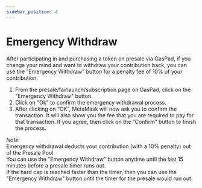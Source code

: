 ```yaml
---
sidebar_position: 4
---
```


# Emergency Withdraw

After participating in and purchasing a token on presale via GasPad, if you change your mind and want to withdraw your contribution back, you can use the "Emergency Withdraw" button for a penalty fee of 10% of your contribution.

1. From the presale/fairlaunch/subscription page on GasPad, click on the "Emergency Withdraw" button.
2. Click on "Ok" to confirm the emergency withdrawal process.
3. After clicking on “OK”, MetaMask will now ask you to confirm the transaction. It will also show you the fee that you are required to pay for that transaction. If you agree, then click on the “Confirm” button to finish the process.

*Note:*  
Emergency withdrawal deducts your contribution (with a 10% penalty) out of the Presale Pool.  
You can use the "Emergency Withdraw" button anytime until the last 15 minutes before a presale timer runs out.  
If the hard cap is reached faster than the timer, then you can use the "Emergency Withdraw" button until the timer for the presale would run out.

